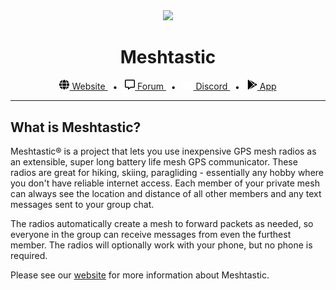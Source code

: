 <!-- markdownlint-disable MD033 -->
<!-- markdownlint-disable MD041 -->

<div align="center">
  <img src="https://raw.githubusercontent.com/meshtastic/meshtastic-design/4463325bedef20be5655c91c80d1cd32a625f3ff/logo/svg/Mesh_Logo_Dynamic.svg" width="256">
  <h1>Meshtastic</h1>
<span>
  <a href="https://www.meshtastic.org" target="_blank">
    <img src="assets/globe.svg" width="16" />
    Website
  </a>
  <span>&nbsp;&nbsp;•&nbsp;&nbsp;</span>
  <a href="https://meshtastic.discourse.group" target="_blank">
    <img src="assets/comment-alt.svg" width="16" />
    Forum
  </a>
  <span>&nbsp;&nbsp;•&nbsp;&nbsp;</span>
  <a href="https://discord.gg/UQJ5QuM7vq" target="_blank">
    <img src="assets/discord.svg" width="16" />
    Discord
  </a>
  <span>&nbsp;&nbsp;•&nbsp;&nbsp;</span>
  <a href="https://play.google.com/store/apps/details?id=com.geeksville.mesh" target="_blank">
    <img src="assets/google-play.svg" width="16" />
    App
  </a>
  </span>
  <br />

  <hr />

</div>

## What is Meshtastic?

Meshtastic® is a project that lets you use inexpensive GPS mesh radios as an extensible, super long battery life mesh GPS communicator. These radios are great for hiking, skiing, paragliding - essentially any hobby where you don't have reliable internet access. Each member of your private mesh can always see the location and distance of all other members and any text messages sent to your group chat.

The radios automatically create a mesh to forward packets as needed, so everyone in the group can receive messages from even the furthest member. The radios will optionally work with your phone, but no phone is required.

Please see our [website](https://meshtastic.org) for more information about Meshtastic.
